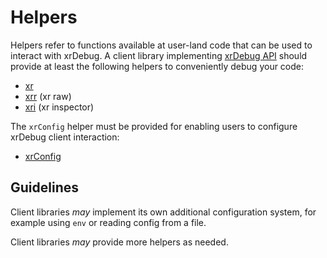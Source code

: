 # Helpers

Helpers refer to functions available at user-land code that can be used to interact with xrDebug. A client library implementing [xrDebug API](../developer/api.md) should provide at least the following helpers to conveniently debug your code:

* [xr](xr.md)
* [xrr](xrr.md) (xr raw)
* [xri](xri.md) (xr inspector)

The `xrConfig` helper must be provided for enabling users to configure xrDebug client interaction:

* [xrConfig](xrconfig.md)

## Guidelines

Client libraries *may* implement its own additional configuration system, for example using `env` or reading config from a file.

Client libraries *may* provide more helpers as needed.
